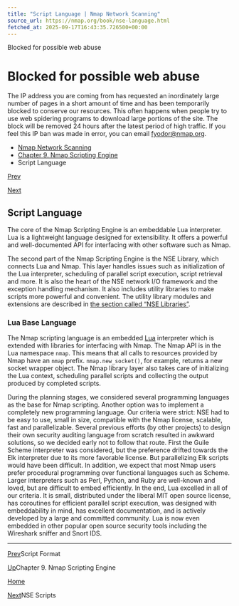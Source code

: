 ```yaml
---
title: "Script Language | Nmap Network Scanning"
source_url: https://nmap.org/book/nse-language.html
fetched_at: 2025-09-17T16:43:35.726500+00:00
---
```


Blocked for possible web abuse

Blocked for possible web abuse
==========

The IP address you are coming from has requested an inordinately large number of pages in a short amount of time and has been temporarily blocked to conserve our resources. This often happens when people try to use web spidering programs to download large portions of the site. The block will be removed 24 hours after the latest period of high traffic. If you feel this IP ban was made in error, you can email fyodor@nmap.org.

* [Nmap Network Scanning](https://nmap.org/book/toc.html)
* [Chapter 9. Nmap Scripting Engine](https://nmap.org/book/nse.html)
* Script Language

[Prev](https://nmap.org/book/nse-script-format.html)

[Next](https://nmap.org/book/nse-scripts.html)

Script Language
----------

[]()

 The core of the Nmap Scripting Engine is an embeddable Lua interpreter. Lua is a lightweight language designed for extensibility. It offers a powerful and well-documented API for interfacing with other software such as Nmap.

[]()

 The second part of the Nmap Scripting Engine is the NSE Library, which connects Lua and Nmap. This layer handles issues such as initialization of the Lua interpreter, scheduling of parallel script execution, script retrieval and more. It is also the heart of the NSE network I/O framework and the exception handling mechanism. It also includes utility libraries to make scripts more powerful and convenient. The utility library modules and extensions are described in [the section called “NSE Libraries”](https://nmap.org/book/nse-library.html).

### Lua Base Language ###

[]()

 The Nmap scripting language is an embedded [Lua](https://lua.org/) interpreter which is extended with libraries for interfacing with Nmap. The Nmap API is in the Lua namespace `nmap`. This means that all calls to resources provided by Nmap have an `nmap` prefix.[]() `nmap.new_socket()`, for example, returns a new socket wrapper object. The Nmap library layer also takes care of initializing the Lua context, scheduling parallel scripts and collecting the output produced by completed scripts.

 During the planning stages, we considered several programming languages as the base for Nmap scripting. Another option was to implement a completely new programming language. Our criteria were strict: NSE had to be easy to use, small in size, compatible with the Nmap license, scalable, fast and parallelizable. Several previous efforts (by other projects) to design their own security auditing language from scratch resulted in awkward solutions, so we decided early not to follow that route. First the Guile Scheme interpreter was considered, but the preference drifted towards the Elk interpreter due to its more favorable license. But parallelizing Elk scripts would have been difficult. In addition, we expect that most Nmap users prefer procedural programming over functional languages such as Scheme. Larger interpreters such as Perl, Python, and Ruby are well-known and loved, but are difficult to embed efficiently. In the end, Lua excelled in all of our criteria. It is small, distributed under the liberal MIT open source license, has coroutines for efficient parallel script execution, was designed with embeddability in mind, has excellent documentation, and is actively developed by a large and committed community. Lua is now even embedded in other popular open source security tools including the Wireshark sniffer and Snort IDS.

---

[Prev](https://nmap.org/book/nse-script-format.html)Script Format

[Up](https://nmap.org/book/nse.html)Chapter 9. Nmap Scripting Engine

[Home](https://nmap.org/book/toc.html)

[Next](https://nmap.org/book/nse-scripts.html)NSE Scripts
